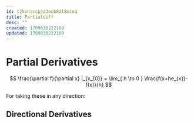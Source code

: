 ```yaml
---
id: t2konaccpjq3eub82l8mioq
title: Partialdiff
desc: ""
created: 1709830222169
updated: 1709830222169
---
```

# Partial Derivatives

$$
\frac{\partial f}{\partial x} |_{x_{0}} = \lim_{ h \to 0 }  \frac{f(x+he_{x})-f(x)}{h} 
$$

For taking these in any direction:
## Directional Derivatives
